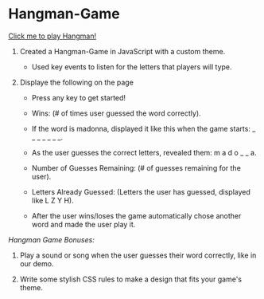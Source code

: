 # Hangman-Game

[Click me to play Hangman!](https://legines.github.io/Hangman-Game/.)

1. Created a Hangman-Game in JavaScript with a custom theme. 

    * Used key events to listen for the letters that players will type.

1. Displaye the following on the page

    * Press any key to get started!

    * Wins: (# of times user guessed the word correctly).

    * If the word is madonna, displayed it like this when the game starts: _ _ _ _ _ _ _.

    * As the user guesses the correct letters, revealed them: m a d o _  _ a.

    * Number of Guesses Remaining: (# of guesses remaining for the user).

    * Letters Already Guessed: (Letters the user has guessed, displayed like L Z Y H).

    * After the user wins/loses the game automatically chose another word and made the user play it.

*Hangman Game Bonuses:*

1. Play a sound or song when the user guesses their word correctly, like in our demo.

1. Write some stylish CSS rules to make a design that fits your game's theme.

